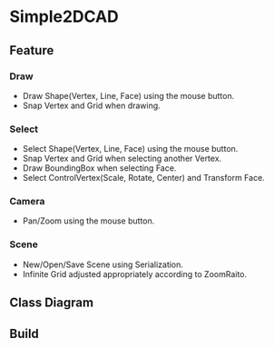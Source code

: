 # Simple2DCAD

## Feature
### Draw
- Draw Shape(Vertex, Line, Face) using the mouse button.
- Snap Vertex and Grid when drawing.

### Select
- Select Shape(Vertex, Line, Face) using the mouse button.
- Snap Vertex and Grid when selecting another Vertex.
- Draw BoundingBox when selecting Face.
- Select ControlVertex(Scale, Rotate, Center) and Transform Face.

### Camera
- Pan/Zoom using the mouse button.

### Scene
- New/Open/Save Scene using Serialization.
- Infinite Grid adjusted appropriately according to ZoomRaito.

## Class Diagram


## Build
